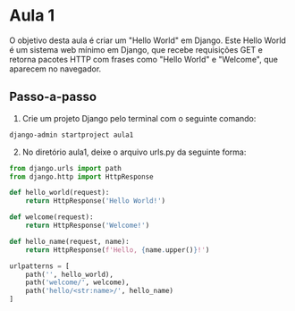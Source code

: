# Aula 1

O objetivo desta aula é criar um "Hello World" em Django. Este Hello World é um sistema web mínimo em Django, que recebe requisições GET e retorna pacotes HTTP com frases como "Hello World" e "Welcome", que aparecem no navegador.

## Passo-a-passo

1. Crie um projeto Django pelo terminal com o seguinte comando:
```sh
django-admin startproject aula1
```

2. No diretório aula1, deixe o arquivo urls.py da seguinte forma:

```python
from django.urls import path
from django.http import HttpResponse

def hello_world(request):
    return HttpResponse('Hello World!')

def welcome(request):
    return HttpResponse('Welcome!')

def hello_name(request, name):
    return HttpResponse(f'Hello, {name.upper()}!')

urlpatterns = [
    path('', hello_world),
    path('welcome/', welcome),
    path('hello/<str:name>/', hello_name)
]
```


